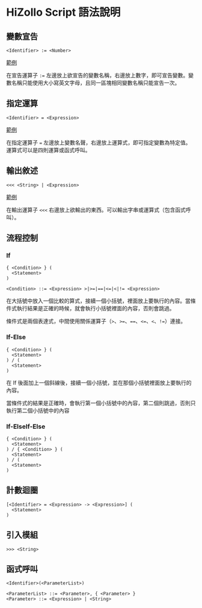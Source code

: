 # HiZollo Script 語法說明

## 變數宣告
```
<Identifier> := <Number>
```
[範例](../examples/declaration.hzs)

在宣告運算子 `:=` 左邊放上欲宣告的變數名稱，右邊放上數字，即可宣告變數。變數名稱只能使用大小寫英文字母，且同一區塊相同變數名稱只能宣告一次。

## 指定運算
```
<Identifier> = <Expression>
```
[範例](../examples/assignment.hzs)

在指定運算子 `=` 左邊放上變數名聲，右邊放上運算式，即可指定變數為特定值。運算式可以是四則運算或函式呼叫。

## 輸出敘述
```
<<< <String> | <Expression>
```
[範例](../examples/write.hzs)

在輸出運算子 `<<<` 右邊放上欲輸出的東西。可以輸出字串或運算式（包含函式呼叫）。

## 流程控制
### If
```
{ <Condition> } (
  <Statement>
)

<Condition> ::= <Expression> >|>=|==|<=|<|!= <Expression>
```
在大括號中放入一個比較的算式，接續一個小括號，裡面放上要執行的內容。當條件式執行結果是正確的時候，就會執行小括號裡面的內容，否則會跳過。

條件式是兩個表達式，中間使用關係運算子（`>`、`>=`、`==`、`<=`、`<`、`!=`）連接。

### If-Else
```
{ <Condition> } (
  <Statement>
) / (
  <Statement>
)
```
在 If 後面加上一個斜線後，接續一個小括號，並在那個小括號裡面放上要執行的內容。

當條件式的結果是正確時，會執行第一個小括號中的內容，第二個則跳過，否則只執行第二個小括號中的內容

### If-ElseIf-Else
```
{ <Condition> } (
  <Statement>
) / { <Condition> } (
  <Statement>
) / (
  <Statement>
)
```

## 計數迴圈
```
[<Identifier> = <Expression> -> <Expression>] (
  <Statement>
)
```

## 引入模組
```
>>> <String>
```

## 函式呼叫
```
<Identifier>(<ParameterList>)

<ParameterList> ::= <Parameter>, { <Parameter> }
<Parameter> ::= <Expression> | <String>
```
